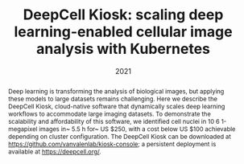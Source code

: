 ---
title: "DeepCell Kiosk: scaling deep learning-enabled cellular image analysis with Kubernetes"
authors:
- D Bannon
- E Moen
- M Schwartz
- E Borba
- S Cui
- K Huang
- I Camplisson
- N Koe
- D Kyme
- T Kudo
- B Chang
- E Pao
- E Osterman
- W Graf
- D Van Valen
date: "2021"
doi: "https://doi.org/10.1038/s41592-020-01023-0"

# Schedule page publish date (NOT publication's date).
publishDate: "2019-09-15"

# Publication type.
# Legend: 0 = Uncategorized; 1 = Conference paper; 2 = Journal article;
# 3 = Preprint / Working Paper; 4 = Report; 5 = Book; 6 = Book section;
# 7 = Thesis; 8 = Patent
publication_types: ["2"]

# Publication name and optional abbreviated publication name.
publication: "Nature Methods"
publication_short: ""

abstract: Deep learning is transforming the analysis of biological images, but applying these models to large datasets remains challenging. Here we describe the DeepCell Kiosk, cloud-native software that dynamically scales deep learning workflows to accommodate large imaging datasets. To demonstrate the scalability and affordability of this software, we identified cell nuclei in 10 6 1-megapixel images in~ 5.5 h for~ US $250, with a cost below US $100 achievable depending on cluster configuration. The DeepCell Kiosk can be downloaded at https://github.com/vanvalenlab/kiosk-console; a persistent deployment is available at https://deepcell.org/.

# Summary. An optional shortened abstract.
summary:

# tags:
# - Source Themes
featured: false

links:
- name: Deepcell.org
  url: https://www.deepcell.org
url_pdf: https://doi.org/10.1038/s41592-020-01023-0
url_code: 'https://github.com/vanvalenlab/kiosk'
url_dataset: ''
url_poster: ''
url_project: ''
url_slides: ''
url_source: ''
url_video: ''

# Featured image
# To use, add an image named `featured.jpg/png` to your page's folder.
# image:
#   caption: 'Image credit: [**Unsplash**](https://unsplash.com/photos/s9CC2SKySJM)'
#   focal_point: ""
#   preview_only: false

# Associated Projects (optional).
#   Associate this publication with one or more of your projects.
#   Simply enter your project's folder or file name without extension.
#   E.g. `internal-project` references `content/project/internal-project/index.md`.
#   Otherwise, set `projects: []`.
# projects:
# - internal-project

# Slides (optional).
#   Associate this publication with Markdown slides.
#   Simply enter your slide deck's filename without extension.
#   E.g. `slides: "example"` references `content/slides/example/index.md`.
#   Otherwise, set `slides: ""`.
# slides: example
---